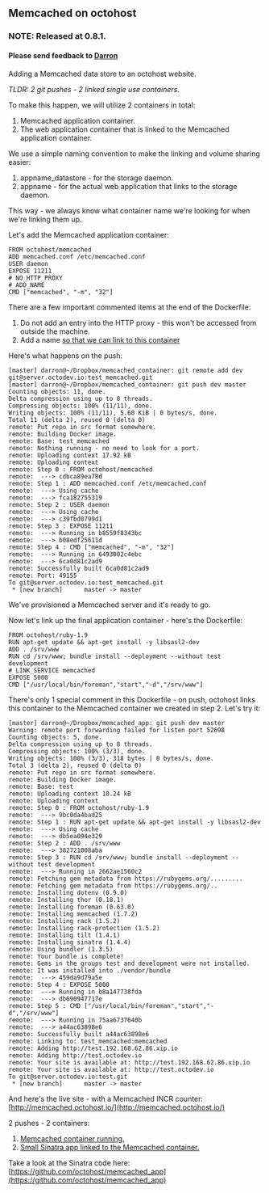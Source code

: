 ## Memcached on octohost
### NOTE: Released at 0.8.1.
#### Please send feedback to [Darron](mailto:darron@froese.org)

Adding a Memcached data store to an octohost website.

*TLDR: 2 git pushes - 2 linked single use containers.*

To make this happen, we will utilize 2 containers in total:

1. Memcached application container.
2. The web application container that is linked to the Memcached application container.

We use a simple naming convention to make the linking and volume sharing easier:

1. appname\_datastore - for the storage daemon.
2. appname - for the actual web application that links to the storage daemon.

This way - we always know what container name we're looking for when we're linking them up.

Let's add the Memcached application container:

```
FROM octohost/memcached
ADD memcached.conf /etc/memcached.conf
USER daemon
EXPOSE 11211
# NO_HTTP_PROXY
# ADD_NAME
CMD ["memcached", "-m", "32"]
```

There are a few important commented items at the end of the Dockerfile:

1. Do not add an entry into the HTTP proxy - this won't be accessed from outside the machine.
2. Add a name [so that we can link to this container](http://docs.docker.io/en/latest/use/working_with_volumes/)

Here's what happens on the push:

```
[master] darron@~/Dropbox/memcached_container: git remote add dev git@server.octodev.io:test_memcached.git
[master] darron@~/Dropbox/memcached_container: git push dev master
Counting objects: 11, done.
Delta compression using up to 8 threads.
Compressing objects: 100% (11/11), done.
Writing objects: 100% (11/11), 5.60 KiB | 0 bytes/s, done.
Total 11 (delta 2), reused 0 (delta 0)
remote: Put repo in src format somewhere.
remote: Building Docker image.
remote: Base: test_memcached
remote: Nothing running - no need to look for a port.
remote: Uploading context 17.92 kB
remote: Uploading context 
remote: Step 0 : FROM octohost/memcached
remote:  ---> cdbca89ea78d
remote: Step 1 : ADD memcached.conf /etc/memcached.conf
remote:  ---> Using cache
remote:  ---> fca182755319
remote: Step 2 : USER daemon
remote:  ---> Using cache
remote:  ---> c39fbd0799d1
remote: Step 3 : EXPOSE 11211
remote:  ---> Running in b8559f8343bc
remote:  ---> b08edf25611d
remote: Step 4 : CMD ["memcached", "-m", "32"]
remote:  ---> Running in 6493002c4ebc
remote:  ---> 6ca0d81c2ad9
remote: Successfully built 6ca0d81c2ad9
remote: Port: 49155
To git@server.octodev.io:test_memcached.git
 * [new branch]      master -> master
 ```
 
We've provisioned a Memcached server and it's ready to go.

Now let's link up the final application container - here's the Dockerfile:
 
 ```
 FROM octohost/ruby-1.9
 RUN apt-get update && apt-get install -y libsasl2-dev
 ADD . /srv/www
 RUN cd /srv/www; bundle install --deployment --without test development
 # LINK_SERVICE memcached
 EXPOSE 5000
 CMD ["/usr/local/bin/foreman","start","-d","/srv/www"]
 ```
 
There's only 1 special comment in this Dockerfile - on push, octohost links this container to the Memcached container we created in step 2. Let's try it:
 
 ```
 [master] darron@~/Dropbox/memcached_app: git push dev master
 Warning: remote port forwarding failed for listen port 52698
 Counting objects: 5, done.
 Delta compression using up to 8 threads.
 Compressing objects: 100% (3/3), done.
 Writing objects: 100% (3/3), 318 bytes | 0 bytes/s, done.
 Total 3 (delta 2), reused 0 (delta 0)
 remote: Put repo in src format somewhere.
 remote: Building Docker image.
 remote: Base: test
 remote: Uploading context 10.24 kB
 remote: Uploading context 
 remote: Step 0 : FROM octohost/ruby-1.9
 remote:  ---> 9bc0da4bad25
 remote: Step 1 : RUN apt-get update && apt-get install -y libsasl2-dev
 remote:  ---> Using cache
 remote:  ---> db5ea094e329
 remote: Step 2 : ADD . /srv/www
 remote:  ---> 382721008aba
 remote: Step 3 : RUN cd /srv/www; bundle install --deployment --without test development
 remote:  ---> Running in 2662ae1560c2
 remote: Fetching gem metadata from https://rubygems.org/.........
 remote: Fetching gem metadata from https://rubygems.org/..
 remote: Installing dotenv (0.9.0) 
 remote: Installing thor (0.18.1) 
 remote: Installing foreman (0.63.0) 
 remote: Installing memcached (1.7.2) 
 remote: Installing rack (1.5.2) 
 remote: Installing rack-protection (1.5.2) 
 remote: Installing tilt (1.4.1) 
 remote: Installing sinatra (1.4.4) 
 remote: Using bundler (1.3.5) 
 remote: Your bundle is complete!
 remote: Gems in the groups test and development were not installed.
 remote: It was installed into ./vendor/bundle
 remote:  ---> 459da9d79a5e
 remote: Step 4 : EXPOSE 5000
 remote:  ---> Running in b8a147738fda
 remote:  ---> db690947717e
 remote: Step 5 : CMD ["/usr/local/bin/foreman","start","-d","/srv/www"]
 remote:  ---> Running in 75aa6737640b
 remote:  ---> a44ac63898e6
 remote: Successfully built a44ac63898e6
 remote: Linking to: test_memcached:memcached
 remote: Adding http://test.192.168.62.86.xip.io
 remote: Adding http://test.octodev.io
 remote: Your site is available at: http://test.192.168.62.86.xip.io
 remote: Your site is available at: http://test.octodev.io
 To git@server.octodev.io:test.git
  * [new branch]      master -> master
```

And here's the live site - with a Memcached INCR counter: [http://memcached.octohost.io/](http://memcached.octohost.io/)

2 pushes - 2 containers:

1. [Memcached container running.](https://github.com/octohost/memcached_container)
2. [Small Sinatra app linked to the Memcached container.](https://github.com/octohost/memcached_app)

Take a look at the Sinatra code here: [https://github.com/octohost/memcached_app](https://github.com/octohost/memcached_app)
